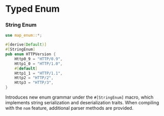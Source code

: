 # Typed Enum

### String Enum

```rs
use map_enum::*;

#[derive(Default)]
#[StringEnum]
pub enum HTTPVersion {
    Http0_9 = "HTTP/0.9",
    Http1_0 = "HTTP/1.0",
    #[default]
    Http1_1 = "HTTP/1.1",
    Http2 = "HTTP/2",
    Http3 = "HTTP/3",
}
```

Introduces new enum grammar under the `#[StringEnum]` macro, which implements string serialization and deserialization traits. 
When compiling with the `nom` feature, additional parser methods are provided.
